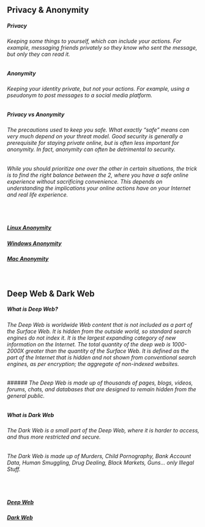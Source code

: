## Privacy & Anonymity
##### Privacy
###### Keeping some things to yourself, which can include your actions. For example, messaging friends privately so they know who sent the message, but only they can read it. 

##### Anonymity
###### Keeping your identity private, but not your actions. For example, using a pseudonym to post messages to a social media platform.

##### Privacy vs Anonymity
###### The precautions used to keep you safe. What exactly “safe” means can very much depend on your threat model. Good security is generally a prerequisite for staying private online, but is often less important for anonymity. In fact, anonymity can often be detrimental to security.
###### While you should prioritize one over the other in certain situations, the trick is to find the right balance between the 2, where you have a safe online experience without sacrificing convenience. This depends on understanding the implications your online actions have on your Internet and real life experience.



<br>



<h5><a href="https://gcab156.github.io/CyberBank/assets/dir/linux">Linux Anonymity</a></h5>
<h5><a href="https://gcab156.github.io/CyberBank/assets/dir/windows">Windows Anonymity</a></h5>
<h5><a href="https://gcab156.github.io/CyberBank/assets/dir/mac"> Mac Anonymity</a></h5>



<br>



## Deep Web & Dark Web
##### What is Deep Web?

###### The Deep Web is worldwide Web content that is not included as a part of the Surface Web. It is hidden from the outside world, so standard search engines do not index it. It is the largest expanding category of new information on the Internet. The total quantity of the deep web is 1000-2000X greater than the quantity of the Surface Web. It is defined as the part of the Internet that is hidden and not shown from conventional search engines, as per encryption; the aggregate of non-indexed websites.
###### ###### The Deep Web is made up of thousands of pages, blogs, videos, forums, chats, and databases that are designed to remain hidden from the general public.

##### What is Dark Web
###### The Dark Web is a small part of the Deep Web, where it is harder to access, and thus more restricted and secure.
###### The Dark Web is made up of Murders, Child Pornography, Bank Account Data, Human Smuggling, Drug Dealing, Black Markets, Guns... only Illegal Stuff.



<br>



<h5><a href="https://gcab156.github.io/CyberBank/assets/dir/deepweb">Deep Web</a></h5>
<h5><a href="https://gcab156.github.io/CyberBank/assets/dir/darkweb">Dark Web</a></h5>



<br>


